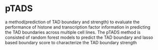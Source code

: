 # pTADS
a method(prediction of TAD boundary and strength) to evaluate the performance of histone and transcription factor information in predicting the TAD boundaries across multiple cell lines. The pTADS method is consisted of random forest models to predict the TAD boundary and lasso based boundary score to characterize the TAD boundary strength
